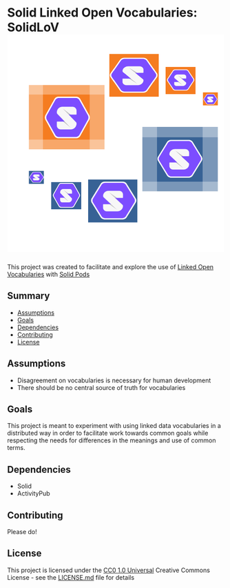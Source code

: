 # Solid Linked Open Vocabularies: SolidLoV    ![](/logo.png)

This project was created to facilitate and explore the use of [Linked Open Vocabularies](https://lov.linkeddata.es/dataset/lov) with [Solid Pods](https://solidproject.org/)

## Summary

  - [Assumptions](#Assumptions)
  - [Goals](#Goals)
  - [Dependencies](#Dependencies)
  - [Contributing](#Contributing)
  - [License](#License)

## Assumptions

- Disagreement on vocabularies is necessary for human development
- There should be no central source of truth for vocabularies

## Goals

This project is meant to experiment with using linked data vocabularies in a distributed way in order to facilitate work towards common goals while respecting the needs for differences in the meanings and use of common terms.

## Dependencies

- Solid
- ActivityPub

## Contributing

Please do!

## License

This project is licensed under the [CC0 1.0 Universal](LICENSE.md)
Creative Commons License - see the [LICENSE.md](LICENSE.md) file for
details



